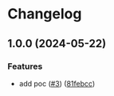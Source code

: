 # Changelog

## 1.0.0 (2024-05-22)


### Features

* add poc ([#3](https://github.com/Omochice/oil-nerdfont/issues/3)) ([81febcc](https://github.com/Omochice/oil-nerdfont/commit/81febccf6f0e43fd559c1889b1fd64b378fdb86c))
